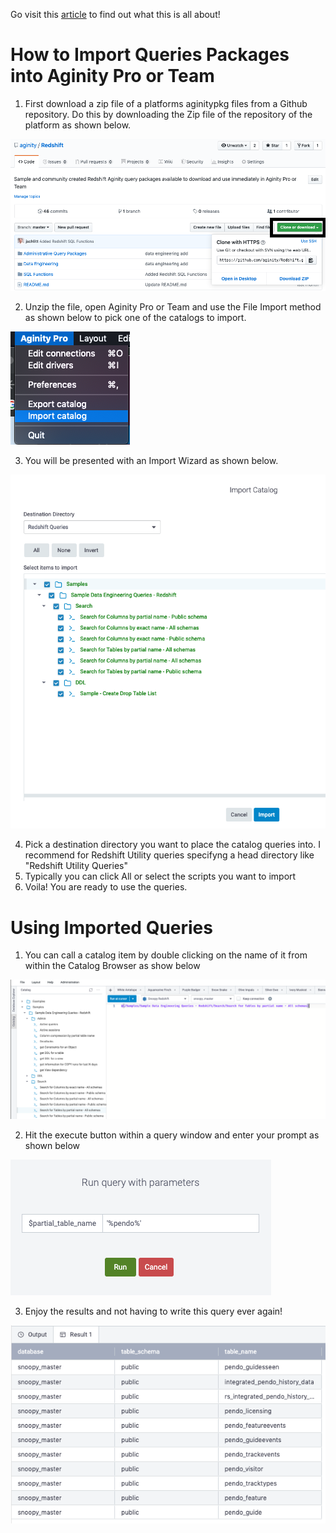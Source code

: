 Go visit this [article](https://support.aginity.com/hc/en-us/articles/360037728974-Using-the-Github-Repository-and-Community-Queries-for-Aginity-Pro-and-Team) to find out what this is all about!

# How to Import Queries Packages into Aginity Pro or Team

1. First download a zip file of a platforms aginitypkg files from a Github repository.  Do this by downloading the Zip file of the repository of the platform as shown below.  

![File Import Image!](/images/HowtoDownload.png "Download Package")  
  
2. Unzip the file, open Aginity Pro or Team and use the File Import method as shown below to pick one of the catalogs to import.

![File Import Image!](/images/importPkg.png "Import Aginity Catalog Package")

3. You will be presented with an Import Wizard as shown below.

![File Import Wizard!](/images/ImportWiz.png "Import Aginity Catalog Package Wizard")

4. Pick a destination directory you want to place the catalog queries into.  I recommend for Redshift Utility queries specifyng a head directory like "Redshift Utility Queries"
5. Typically you can click All or select the scripts you want to import
6. Voila!  You are ready to use the queries.

# Using Imported Queries

1. You can call a catalog item by double clicking on the name of it from within the Catalog Browser as show below

![Reference Catalog!](/images/dblClick.png "Call Catalog")

2. Hit the execute button within a query window and enter your prompt as shown below

![Parameter!](/images/pickParam.png "Enter Parameter")

3. Enjoy the results and not having to write this query ever again!

![View Results!](/images/viewResult.png "View Results")
